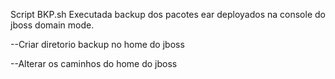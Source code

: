 Script BKP.sh
Executada backup dos pacotes ear deployados na console do jboss domain mode.

--Criar diretorio backup no home do jboss

--Alterar os caminhos do home do jboss
